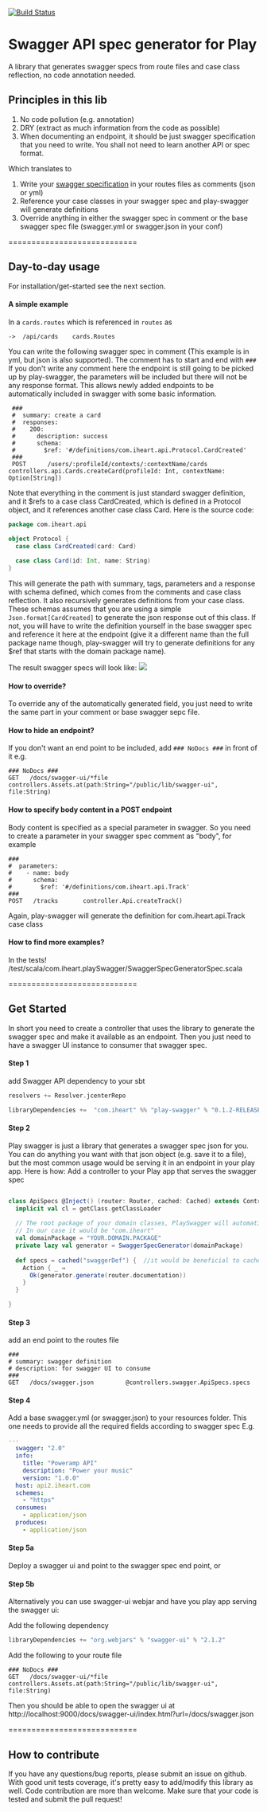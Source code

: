 
[![Build Status](https://travis-ci.org/iheartradio/play-swagger.svg)](https://travis-ci.org/iheartradio/play-swagger)

# Swagger API spec generator for Play 

A library that generates swagger specs from route files and case class reflection, no code annotation needed.  
 
## Principles in this lib

1. No code pollution (e.g. annotation) 
2. DRY (extract as much information from the code as possible)
3. When documenting an endpoint, it should be just swagger specification that you need to write. You shall not need to learn another API or spec format.                 

Which translates to 

1. Write your [swagger specification](http://swagger.io/specification/) in your routes files as comments (json or yml)
2. Reference your case classes in your swagger spec and play-swagger will generate definitions
3. Override anything in either the swagger spec in comment or the base swagger spec file (swagger.yml or swagger.json in your conf)

============================
## Day-to-day usage 

For installation/get-started see the next section. 

#### A simple example

In a `cards.routes` which is referenced in `routes` as 
```
->  /api/cards    cards.Routes
```
You can write the following swagger spec in comment (This example is in yml, but json is also supported). The comment has to start and end with `###` 
If you don't write any comment here the endpoint is still going to be picked up by play-swagger, the parameters will be included but there will not be any response format. 
This allows newly added endpoints to be automatically included in swagger with some basic information.      
```
 ###
 #  summary: create a card 
 #  responses:
 #    200:
 #      description: success
 #      schema:
 #        $ref: '#/definitions/com.iheart.api.Protocol.CardCreated'
 ###
 POST      /users/:profileId/contexts/:contextName/cards       controllers.api.Cards.createCard(profileId: Int, contextName: Option[String])

```

Note that everything in the comment is just standard swagger definition, and it $refs to a case class CardCreated, which is defined in a Protocol object, and it references another case class Card. Here is the source code:
```scala
package com.iheart.api

object Protocol {
  case class CardCreated(card: Card)
  
  case class Card(id: Int, name: String)
}
```

This will generate the path with summary, tags, parameters and a response with schema defined, which comes from the comments and case class reflection. 
It also recursively generates definitions from your case class.  
These schemas assumes that you are using a simple `Json.format[CardCreated]` to generate the json response out of this class.
If not, you will have to write the definition yourself in the base swagger spec and reference it here at the endpoint 
(give it a different name than the full package name though, play-swagger will try to generate definitions for any $ref that starts with the domain package name). 

The result swagger specs will look like:
  ![](http://amp-public-share.s3-website-us-east-1.amazonaws.com/shifu/play-swagger-sample.png)


#### How to override?
To override any of the automatically generated field, you just need to write the same part in your comment or base swagger sepc file. 

#### How to hide an endpoint?
If you don't want an end point to be included, add `### NoDocs ###` in front of it 
e.g.
```
### NoDocs ###
GET   /docs/swagger-ui/*file        controllers.Assets.at(path:String="/public/lib/swagger-ui", file:String)
```

#### How to specify body content in a POST endpoint 
Body content is specified as a special parameter in swagger. So you need to create a parameter in your swagger spec comment as "body", for example
```
###  
#  parameters:
#    - name: body
#      schema:
#        $ref: '#/definitions/com.iheart.api.Track'
###
POST   /tracks       controller.Api.createTrack()
```
Again, play-swagger will generate the definition for com.iheart.api.Track case class

#### How to find more examples?
In the tests!
/test/scala/com.iheart.playSwagger/SwaggerSpecGeneratorSpec.scala
 
============================
## Get Started

In short you need to create a controller that uses the library to generate the swagger spec and make it available as an endpoint.
Then you just need to have a swagger UI instance to consumer that swagger spec. 
  

#### Step 1
add Swagger API dependency to your sbt
```scala
resolvers += Resolver.jcenterRepo

libraryDependencies +=  "com.iheart" %% "play-swagger" % "0.1.2-RELEASE"
```

#### Step 2
Play swagger is just a library that generates a swagger spec json for you.
You can do anything you want with that json object (e.g. save it to a file), but the most common usage would be serving it in an endpoint in your play app.
Here is how: 
Add a controller to your Play app that serves the swagger spec

```scala

class ApiSpecs @Inject() (router: Router, cached: Cached) extends Controller {
  implicit val cl = getClass.getClassLoader
  
  // The root package of your domain classes, PlaySwagger will automatically generate definitions when it encounters class references in this package.
  // In our case it would be "com.iheart"
  val domainPackage = "YOUR.DOMAIN.PACKAGE"  
  private lazy val generator = SwaggerSpecGenerator(domainPackage)   
  
  def specs = cached("swaggerDef") {  //it would be beneficial to cache this endpoint as we do here, but it's not required if you don't expect much traffic.   
    Action { _ ⇒
      Ok(generator.generate(router.documentation))
    }
  }

}
```

#### Step 3
add an end point to the routes file 
```
###
# summary: swagger definition
# description: for swagger UI to consume
###
GET   /docs/swagger.json         @controllers.swagger.ApiSpecs.specs

```

#### Step 4
Add a base swagger.yml (or swagger.json) to your resources folder. This one needs to provide all the required fields according to swagger spec
E.g.
```yml
---
  swagger: "2.0"
  info: 
    title: "Poweramp API"
    description: "Power your music"
    version: "1.0.0"
  host: api2.iheart.com
  schemes:
    - "https"
  consumes:
    - application/json
  produces: 
    - application/json

```

#### Step 5a
Deploy a swagger ui and point to the swagger spec end point, or

#### Step 5b
Alternatively you can use swagger-ui webjar and have you play app serving the swagger ui:

Add the following dependency
```scala
libraryDependencies += "org.webjars" % "swagger-ui" % "2.1.2"
```

Add the following to your route file
```
### NoDocs ###
GET   /docs/swagger-ui/*file        controllers.Assets.at(path:String="/public/lib/swagger-ui", file:String)

```

Then you should be able to open the swagger ui at
http://localhost:9000/docs/swagger-ui/index.html?url=/docs/swagger.json



============================
## How to contribute

If you have any questions/bug reports, please submit an issue on github. 
With good unit tests coverage, it's pretty easy to add/modify this library as well. 
Code contribution are more than welcome. Make sure that your code is tested and submit the pull request!    


